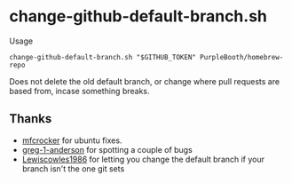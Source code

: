# change-github-default-branch.sh

Usage

    change-github-default-branch.sh "$GITHUB_TOKEN" PurpleBooth/homebrew-repo

Does not delete the old default branch, or change where pull requests
are based from, incase something breaks.

## Thanks

  - [mfcrocker](https://github.com/mfcrocker) for ubuntu fixes.
  - [greg-1-anderson](https://github.com/greg-1-anderson) for spotting a
    couple of bugs
  - [Lewiscowles1986](https://github.com/Lewiscowles1986) for letting
    you change the default branch if your branch isn't the one git sets
